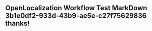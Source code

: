 <properties
ms.topic="hero-topic"
ms.test1="hero-topic"
ms.test2="test"/>

## OpenLocalization Workflow Test MarkDown 3b1e0df2-933d-43b9-ae5e-c27f75629836 thanks!
